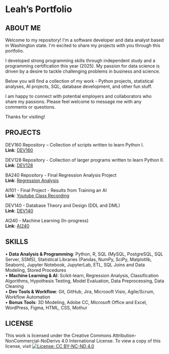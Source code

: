 # Leah’s Portfolio 

## ABOUT ME
Welcome to my repository! I'm a software developer and data analyst based in Washington state. I'm excited to share my projects with you through this portfolio. 

I developed strong programming skills through independent study and a programming certification this year (2025). My passion for data science is driven by a desire to tackle challenging problems in business and science. 

Below you will find a collection of my work - Python projects, statistical analyses, AI projects, SQL, database development, and other fun stuff.

I am happy to connect with potential employers and collaborators who share my passions. Please feel welcome to message me with any comments or questions. 

Thanks for visiting!


## PROJECTS
DEV160 Repository – Collection of scripts written to learn Python I. <br />
**Link**: [DEV160]( https://github.com/gitplants/Dev160)

DEV128 Repository - Collection of larger programs written to learn Python II. <br />
**Link**: [DEV128](https://github.com/gitplants/DEV128---Python.git)

BA240 Repository - Final Regression Analysis Project<br />
**Link**: [Regression Analysis](https://github.com/gitplants/Discrete-Math.git)

AI101 - Final Project - Results from Training an AI<br />
**Link**: [Youtube Class Recording](https://www.youtube.com/watch?v=KTVI6keVRbs&t=620s)

DEV140 - Database Theory and Design (DDL and DML)<br />
**Link**: [DEV140](https://github.com/gitplants/DEV140)

AI240 - Machine Learning (In-progress)<br />
**Link**: [AI240](https://github.com/gitplants/AI240)



## SKILLS

•	**Data Analysis & Programming**: Python, R, SQL (MySQL, PostgreSQL, SQL Server, SSMS), Statistical Libraries (Pandas, NumPy, SciPy, Matplotlib, Seaborn), Jupyter Notebook, JupyterLab, ETL, SQL Joins and Data Modeling, Stored Procedures <br/>
•	**Machine Learning & AI**: Scikit-learn, Regression Analysis, Classification Algorithms, Hypothesis Testing, Model Evaluation, Data Preprocessing, Data Cleaning <br/>
•	**Dev Tools & Workflow**: Git, GitHub, Jira, Microsoft Visio, Agile/Scrum, Workflow Automation <br/>
•	**Bonus Tools**:  3D Modeling, Adobe CC, Microsoft Office and Excel, WordPress, Figma, HTML, CSS, Mothur <br/>



 ## LICENSE
This work is licensed under the Creative Commons Attribution-NonCommercial-NoDerivs 4.0 International License. To view a copy of this license, visit [![License: CC BY-NC-ND 4.0](https://licensebuttons.net/l/by-nc-nd/4.0/88x31.png)](https://creativecommons.org/licenses/by-nc-nd/4.0/)

<!---
gitplants/gitplants is a ✨ special ✨ repository because its `README.md` (this file) appears on your GitHub profile.
You can click the Preview link to take a look at your changes.
--->
